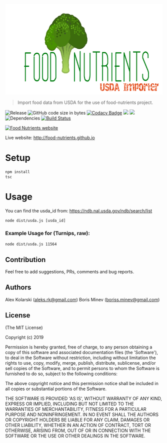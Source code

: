 <p align="center">
  <img width="706" height="288" src="https://raw.githubusercontent.com/food-nutrients/usda-importer/master/assets/logo.png?raw=true" alt="Food Nutrients logo">
</p>

> Import food data from USDA for the use of food-nutrients project.

![Release](https://img.shields.io/github/release/food-nutrients/usda-importer.svg) ![GitHub code size in bytes](https://img.shields.io/github/languages/code-size/food-nutrients/usda-importer.svg) [![Codacy Badge](https://api.codacy.com/project/badge/Grade/5577ca26a54746038b56c9bddbaa335c)](https://www.codacy.com/app/kolarski/usda-importer?utm_source=github.com&utm_medium=referral&utm_content=food-nutrients/usda-importer&utm_campaign=Badge_Grade)
<a href="https://codeclimate.com/github/food-nutrients/usda-importer/maintainability"><img src="https://api.codeclimate.com/v1/badges/18c12d31d2b2e97d41df/maintainability" /></a>
<a href="https://codeclimate.com/github/food-nutrients/usda-importer/test_coverage"><img src="https://api.codeclimate.com/v1/badges/18c12d31d2b2e97d41df/test_coverage" /></a> ![Dependencies](https://img.shields.io/david/food-nutrients/usda-importer.svg) [![Build Status](https://travis-ci.org/food-nutrients/usda-importer.svg?branch=master)](https://travis-ci.org/food-nutrients/usda-importer)

[![Food Nutrients website](https://raw.githubusercontent.com/food-nutrients/food-nutrients/master/public/screenshots/screen1.png?raw=true)](http://food-nutrients.github.io 'Food Nutrients website')

Live website: <http://food-nutrients.github.io>

# Setup

```
npm install
tsc
```

# Usage

You can find the usda_id from: https://ndb.nal.usda.gov/ndb/search/list

```
node dist/usda.js [usda_id]
```

### Example Usage for (Turnips, raw):

```
node dist/usda.js 11564
```

## Contribution

Feel free to add suggestions, PRs, comments and bug reports.

## Authors

Alex Kolarski (aleks.rk@gmail.com)
Boris Minev (boriss.minev@gmail.com)

## License

(The MIT License)

Copyright (c) 2019

Permission is hereby granted, free of charge, to any person obtaining
a copy of this software and associated documentation files (the
'Software'), to deal in the Software without restriction, including
without limitation the rights to use, copy, modify, merge, publish,
distribute, sublicense, and/or sell copies of the Software, and to
permit persons to whom the Software is furnished to do so, subject to
the following conditions:

The above copyright notice and this permission notice shall be
included in all copies or substantial portions of the Software.

THE SOFTWARE IS PROVIDED 'AS IS', WITHOUT WARRANTY OF ANY KIND,
EXPRESS OR IMPLIED, INCLUDING BUT NOT LIMITED TO THE WARRANTIES OF
MERCHANTABILITY, FITNESS FOR A PARTICULAR PURPOSE AND NONINFRINGEMENT.
IN NO EVENT SHALL THE AUTHORS OR COPYRIGHT HOLDERS BE LIABLE FOR ANY
CLAIM, DAMAGES OR OTHER LIABILITY, WHETHER IN AN ACTION OF CONTRACT,
TORT OR OTHERWISE, ARISING FROM, OUT OF OR IN CONNECTION WITH THE
SOFTWARE OR THE USE OR OTHER DEALINGS IN THE SOFTWARE.

